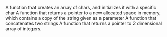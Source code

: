 A function that creates an array of chars, and initializes it with a specific char
A function that returns a pointer to a new allocated space in memory,
 which contains a copy of the string given as a parameter
A function that concatenates two strings
A function that returns a pointer to 2 dimensional array of integers.
